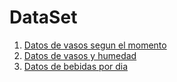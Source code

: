 # DataSet
1. [Datos de vasos segun el momento](data1.csv)
2. [Datos de vasos y humedad](data2.csv)
3. [Datos de bebidas por dia](data3.csv)
